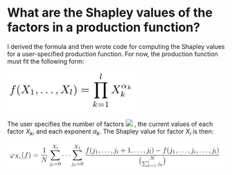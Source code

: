 # What are the Shapley values of the factors in a production function?
I derived the formula and then wrote code for computing the Shapley values for a user-specified production function. For now, the production function must fit the following form:

<img src="images/generalized_production_func.png" alt="Production Function" width="300"/>

The user specifies the number of factors <img src="https://latex.codecogs.com/png.latex?l"/> 
, the current values of each factor $X_k$, and each exponent $\alpha_k$. The Shapley value for factor $X_i$ is then:

<img src="images/shapley_production_formula.png" alt="Production Function" width="800"/>



